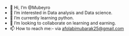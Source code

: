 - 👋 Hi, I’m @Mubeyro
- 👀 I’m interested in Data analysis and Data science.
- 🌱 I’m currently learning python.
- 💞️ I’m looking to collaborate on learning and earning.
- 📫 How to reach me:- via afolabimubarak25@gmail.com

<!---
Mubeyro/Mubeyro is a ✨ special ✨ repository because its `README.md` (this file) appears on your GitHub profile.
You can click the Preview link to take a look at your changes.
--->
